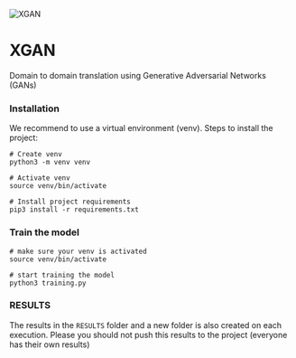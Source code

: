 ![XGAN](progression.gif)

# XGAN
Domain to domain translation using Generative Adversarial Networks (GANs)
### Installation
We recommend to use a virtual environment (venv). Steps to install the project:
```
# Create venv
python3 -m venv venv

# Activate venv
source venv/bin/activate

# Install project requirements
pip3 install -r requirements.txt
```
### Train the model
```
# make sure your venv is activated
source venv/bin/activate

# start training the model
python3 training.py
```

### RESULTS
The results in the `RESULTS` folder and a new folder is also created on each execution. Please you should not push this results to the project (everyone has their own results)